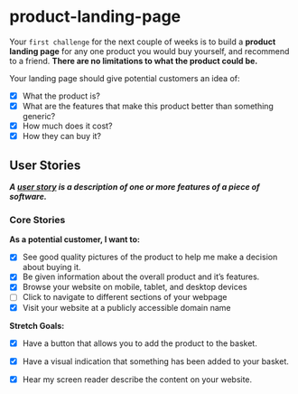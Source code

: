 # product-landing-page

Your `first challenge` for the next couple of weeks is to build a **product landing page** for any one product you would buy yourself, and recommend to a friend. **There are no limitations to what the product could be.**

Your landing page should give potential customers an idea of:

- [x] What the product is?
- [x] What are the features that make this product better than something generic?
- [x] How much does it cost?
- [x] How they can buy it?

## User Stories

***A [user story](https://www.visual-paradigm.com/guide/agile-software-development/what-is-user-story/) is a description of one or more features of a piece of software.***

### Core Stories

**As a potential customer, I want to:**

- [x] See good quality pictures of the product to help me make a decision about buying it.
- [x] Be given information about the overall product and it’s features.
- [x] Browse your website on mobile, tablet, and desktop devices
- [ ] Click to navigate to different sections of your webpage
- [x] Visit your website at a publicly accessible domain name

**Stretch Goals:**

- [x] Have a button that allows you to add the product to the basket.
- [x] Have a visual indication that something has been added to your basket.
- [x] Hear my screen reader describe the content on your website.


